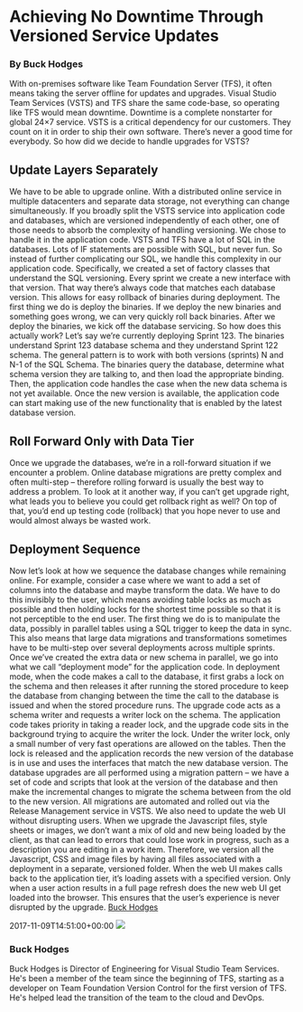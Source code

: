 
# Achieving No Downtime Through Versioned Service Updates
### By Buck Hodges

With on-premises software like Team Foundation Server (TFS), it often
means taking the server offline for updates and upgrades. Visual Studio
Team Services (VSTS) and TFS share the same code-base, so operating like
TFS would mean downtime. Downtime is a complete nonstarter for global
24×7 service. VSTS is a critical dependency for our customers. They
count on it in order to ship their own software. There’s never a good
time for everybody. So how did we decide to handle upgrades for
VSTS?
## Update Layers Separately
We have to be able to upgrade online. With a distributed online service
in multiple datacenters and separate data storage, not everything can
change simultaneously. If you broadly split the VSTS service into
application code and databases, which are versioned independently of
each other, one of those needs to absorb the complexity of handling
versioning.
We chose to handle it in the application code. VSTS and TFS have a lot
of SQL in the databases. Lots of IF statements are possible with SQL,
but never fun. So instead of further complicating our SQL, we handle
this complexity in our application code. Specifically, we created a set
of factory classes that understand the SQL versioning.
Every sprint we create a new interface with that version. That way
there’s always code that matches each database version. This allows
for easy rollback of binaries during deployment. The first thing we do
is deploy the binaries. If we deploy the new binaries and something goes
wrong, we can very quickly roll back binaries. After we deploy the
binaries, we kick off the database servicing.
So how does this actually work? Let’s say we’re currently deploying
Sprint 123. The binaries understand Sprint 123 database schema and they
understand Sprint 122 schema. The general pattern is to work with both
versions (sprints) N and N-1 of the SQL Schema. The binaries query the
database, determine what schema version they are talking to, and then
load the appropriate binding. Then, the application code handles the
case when the new data schema is not yet available. Once the new version
is available, the application code can start making use of the new
functionality that is enabled by the latest database version.
## Roll Forward Only with Data Tier
Once we upgrade the databases, we’re in a roll-forward situation if we
encounter a problem. Online database migrations are pretty complex and
often multi-step – therefore rolling forward is usually the best way to
address a problem. To look at it another way, if you can’t get upgrade
right, what leads you to believe you could get rollback right as well?
On top of that, you’d end up testing code (rollback) that you hope never
to use and would almost always be wasted work.
## Deployment Sequence
Now let’s look at how we sequence the database changes while remaining
online. For example, consider a case where we want to add a set of
columns into the database and maybe transform the data. We have to do
this invisibly to the user, which means avoiding table locks as much as
possible and then holding locks for the shortest time possible so that
it is not perceptible to the end user.
The first thing we do is to manipulate the data, possibly in parallel
tables using a SQL trigger to keep the data in sync. This also means
that large data migrations and transformations sometimes have to be
multi-step over several deployments across multiple sprints.
Once we’ve created the extra data or new schema in parallel, we go into
what we call “deployment mode” for the application code. In deployment
mode, when the code makes a call to the database, it first grabs a lock
on the schema and then releases it after running the stored procedure to
keep the database from changing between the time the call to the
database is issued and when the stored procedure runs.
The upgrade code acts as a schema writer and requests a writer lock on
the schema. The application code takes priority in taking a reader lock,
and the upgrade code sits in the background trying to acquire the writer
the lock. Under the writer lock, only a small number of very fast
operations are allowed on the tables. Then the lock is released and the
application records the new version of the database is in use and uses
the interfaces that match the new database version.
The database upgrades are all performed using a migration pattern – we
have a set of code and scripts that look at the version of the database
and then make the incremental changes to migrate the schema between from
the old to the new version. All migrations are automated and rolled out
via the Release Management service in VSTS.
We also need to update the web UI without disrupting users. When we
upgrade the Javascript files, style sheets or images, we don’t want a
mix of old and new being loaded by the client, as that can lead to
errors that could lose work in progress, such as a description you are
editing in a work item. Therefore, we version all the Javascript, CSS
and image files by having all files associated with a deployment in a
separate, versioned folder. When the web UI makes calls back to the
application tier, it’s loading assets with a specified version. Only
when a user action results in a full page refresh does the new web UI
get loaded into the browser. This ensures that the user’s experience is
never disrupted by the upgrade.
  [Buck
Hodges](https://www.visualstudio.com/author/buckh/ "Posts by Buck Hodges")
  
2017-11-09T14:51:00+00:00
![](https://secure.gravatar.com/avatar/baad17c3a2d3ea8fffc392f9dd209426?s=130&d=mm&r=g)
### Buck Hodges
Buck Hodges is Director of Engineering for Visual Studio Team Services.
He's been a member of the team since the beginning of TFS, starting as a
developer on Team Foundation Version Control for the first version of
TFS. He's helped lead the transition of the team to the cloud and
DevOps.